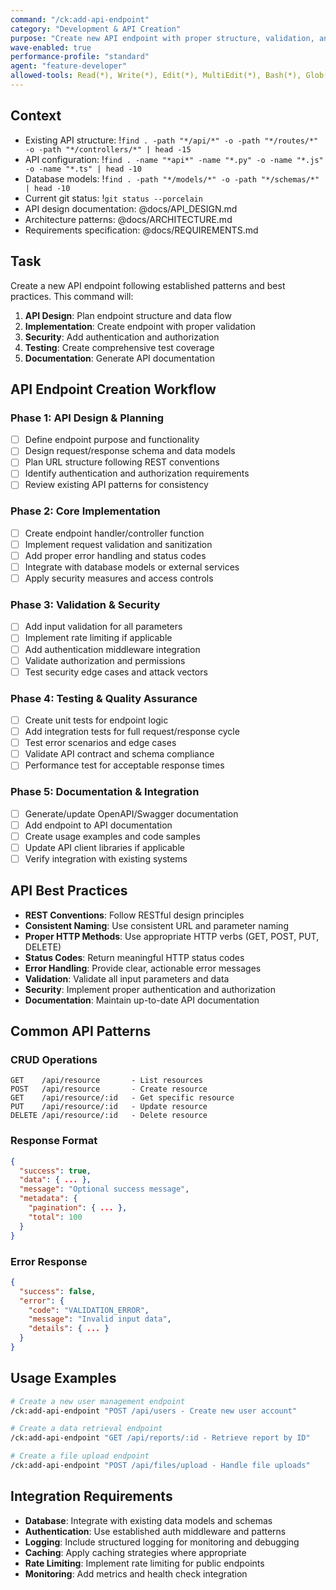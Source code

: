 ```yaml
---
command: "/ck:add-api-endpoint"
category: "Development & API Creation"
purpose: "Create new API endpoint with proper structure, validation, and documentation"
wave-enabled: true
performance-profile: "standard"
agent: "feature-developer"
allowed-tools: Read(*), Write(*), Edit(*), MultiEdit(*), Bash(*), Glob(*), Grep(*), Task(*)
---
```


## Context

- Existing API structure: !`find . -path "*/api/*" -o -path "*/routes/*" -o -path "*/controllers/*" | head -15`
- API configuration: !`find . -name "*api*" -name "*.py" -o -name "*.js" -o -name "*.ts" | head -10`
- Database models: !`find . -path "*/models/*" -o -path "*/schemas/*" | head -10`
- Current git status: !`git status --porcelain`
- API design documentation: @docs/API_DESIGN.md
- Architecture patterns: @docs/ARCHITECTURE.md
- Requirements specification: @docs/REQUIREMENTS.md

## Task

Create a new API endpoint following established patterns and best practices. This command will:

1. **API Design**: Plan endpoint structure and data flow
2. **Implementation**: Create endpoint with proper validation
3. **Security**: Add authentication and authorization
4. **Testing**: Create comprehensive test coverage
5. **Documentation**: Generate API documentation

## API Endpoint Creation Workflow

### Phase 1: API Design & Planning
- [ ] Define endpoint purpose and functionality
- [ ] Design request/response schema and data models
- [ ] Plan URL structure following REST conventions
- [ ] Identify authentication and authorization requirements
- [ ] Review existing API patterns for consistency

### Phase 2: Core Implementation
- [ ] Create endpoint handler/controller function
- [ ] Implement request validation and sanitization
- [ ] Add proper error handling and status codes
- [ ] Integrate with database models or external services
- [ ] Apply security measures and access controls

### Phase 3: Validation & Security
- [ ] Add input validation for all parameters
- [ ] Implement rate limiting if applicable
- [ ] Add authentication middleware integration
- [ ] Validate authorization and permissions
- [ ] Test security edge cases and attack vectors

### Phase 4: Testing & Quality Assurance
- [ ] Create unit tests for endpoint logic
- [ ] Add integration tests for full request/response cycle
- [ ] Test error scenarios and edge cases
- [ ] Validate API contract and schema compliance
- [ ] Performance test for acceptable response times

### Phase 5: Documentation & Integration
- [ ] Generate/update OpenAPI/Swagger documentation
- [ ] Add endpoint to API documentation
- [ ] Create usage examples and code samples
- [ ] Update API client libraries if applicable
- [ ] Verify integration with existing systems

## API Best Practices

- **REST Conventions**: Follow RESTful design principles
- **Consistent Naming**: Use consistent URL and parameter naming
- **Proper HTTP Methods**: Use appropriate HTTP verbs (GET, POST, PUT, DELETE)
- **Status Codes**: Return meaningful HTTP status codes
- **Error Handling**: Provide clear, actionable error messages
- **Validation**: Validate all input parameters and data
- **Security**: Implement proper authentication and authorization
- **Documentation**: Maintain up-to-date API documentation

## Common API Patterns

### CRUD Operations
```
GET    /api/resource       - List resources
POST   /api/resource       - Create resource
GET    /api/resource/:id   - Get specific resource
PUT    /api/resource/:id   - Update resource
DELETE /api/resource/:id   - Delete resource
```

### Response Format
```json
{
  "success": true,
  "data": { ... },
  "message": "Optional success message",
  "metadata": {
    "pagination": { ... },
    "total": 100
  }
}
```

### Error Response
```json
{
  "success": false,
  "error": {
    "code": "VALIDATION_ERROR",
    "message": "Invalid input data",
    "details": { ... }
  }
}
```

## Usage Examples

```bash
# Create a new user management endpoint
/ck:add-api-endpoint "POST /api/users - Create new user account"

# Create a data retrieval endpoint
/ck:add-api-endpoint "GET /api/reports/:id - Retrieve report by ID"

# Create a file upload endpoint
/ck:add-api-endpoint "POST /api/files/upload - Handle file uploads"
```

## Integration Requirements

- **Database**: Integrate with existing data models and schemas
- **Authentication**: Use established auth middleware and patterns
- **Logging**: Include structured logging for monitoring and debugging
- **Caching**: Apply caching strategies where appropriate
- **Rate Limiting**: Implement rate limiting for public endpoints
- **Monitoring**: Add metrics and health check integration